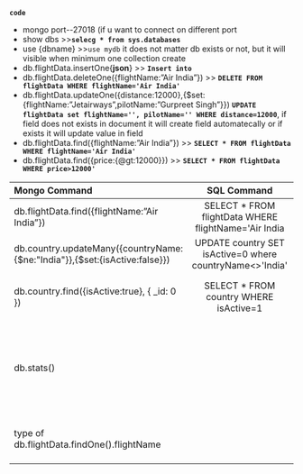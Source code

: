 **```code```**

* mongo port--27018  (if u want to connect on different port
* show dbs >>**```selecg * from sys.databases```**
* use {dbname}  >>```use mydb``` it does not matter db exists or not, but it will visible when minimum one collection create
* db.flightData.insertOne{**json**}   >> **```Insert into```**
* db.flightData.deleteOne({flightName:”Air India”}) >> **```DELETE FROM flightData WHERE flightName='Air India'```** 
* db.flightData.updateOne({distance:12000},{$set: {flightName:”Jetairways”,pilotName:”Gurpreet Singh”}}) **```UPDATE flightData set flightName='', pilotName='' WHERE distance=12000```**, if field does not exists in document it will create field automatecally or if exists it will update value in field
* db.flightData.find({flightName:”Air India”}) >> **```SELECT * FROM flightData WHERE flightName='Air India'```** 
* db.flightData.find({price:{@gt:12000}}) >> **```SELECT * FROM flightData WHERE price>12000'```** 

| Mongo Command       | SQL Command     | Remarks    |
| :------------- | :----------: | -----------: |
|  db.flightData.find({flightName:”Air India”}) | SELECT * FROM flightData WHERE flightName='Air India   |     |
| db.country.updateMany({countryName:{$ne:"India"}},{$set:{isActive:false}})|UPDATE country SET isActive=0 where countryName<>'India' |
| db.country.find({isActive:true}, { _id: 0 })|SELECT * FROM country WHERE isActive=1 |{ _id: 0 }  exclude particular column
| db.stats()||statics related to database like database size,no views,no of tables etc. |
| type of  db.flightData.findOne().flightName||to getting datatype of particular field/column |

